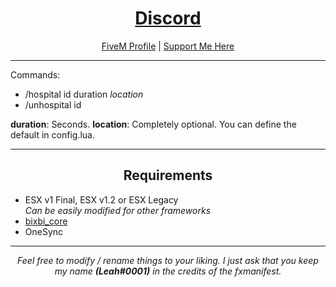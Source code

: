 <h1 align='center'><a href='https://discord.gg/sBfSsEjgMT'>Discord</a></h1>
<p align='center'><a href='https://forum.cfx.re/u/Leah_UK/summary'>FiveM Profile</a> | <a href='https://ko-fi.com/bixbi'>Support Me Here</a><br></p>

---

Commands:

- /hospital id duration <i>location</i>
- /unhospital id

<b>duration</b>: Seconds. <b>location</b>: Completely optional. You can define the default in config.lua.

---

<h2 align='center'>Requirements</h2>

- ESX v1 Final, ESX v1.2 or ESX Legacy  
<i> Can be easily modified for other frameworks</i>
- <a href='https://github.com/Leah-UK/bixbi_core'>bixbi_core</a>
- OneSync

---

<p align='center'><i>Feel free to modify / rename things to your liking. I just ask that you keep my name <b>(Leah#0001)</b> in the credits of the fxmanifest.</i></p>
